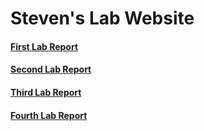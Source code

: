 # Steven's Lab Website

#### [First Lab Report](https://stevendtran.github.io/CSE-15L-Labs/lab1.html)
#### [Second Lab Report](https://stevendtran.github.io/CSE-15L-Labs/labReport2.html)
#### [Third Lab Report](https://stevendtran.github.io/CSE-15L-Labs/lab-report-3-week-6.html)
#### [Fourth Lab Report](https://stevendtran.github.io/CSE-15L-Labs/labReport4.html)
